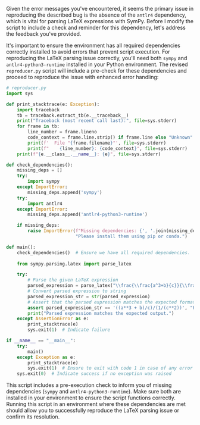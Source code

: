 Given the error messages you've encountered, it seems the primary issue in reproducing the described bug is the absence of the `antlr4` dependency, which is vital for parsing LaTeX expressions with SymPy. Before I modify the script to include a check and reminder for this dependency, let's address the feedback you've provided.

It's important to ensure the environment has all required dependencies correctly installed to avoid errors that prevent script execution. For reproducing the LaTeX parsing issue correctly, you'll need both `sympy` and `antlr4-python3-runtime` installed in your Python environment. The revised `reproducer.py` script will include a pre-check for these dependencies and proceed to reproduce the issue with enhanced error handling:

```python
# reproducer.py
import sys

def print_stacktrace(e: Exception):
    import traceback
    tb = traceback.extract_tb(e.__traceback__)
    print("Traceback (most recent call last):", file=sys.stderr)
    for frame in tb:
        line_number = frame.lineno
        code_context = frame.line.strip() if frame.line else "Unknown"
        print(f'  File "{frame.filename}"', file=sys.stderr)
        print(f"    {line_number}: {code_context}", file=sys.stderr)
    print(f"{e.__class__.__name__}: {e}", file=sys.stderr)

def check_dependencies():
    missing_deps = []
    try:
        import sympy
    except ImportError:
        missing_deps.append('sympy')
    try:
        import antlr4
    except ImportError:
        missing_deps.append('antlr4-python3-runtime')

    if missing_deps:
        raise ImportError(f"Missing dependencies: {', '.join(missing_deps)}. "
                          "Please install them using pip or conda.")

def main():
    check_dependencies()  # Ensure we have all required dependencies.
    
    from sympy.parsing.latex import parse_latex

    try:
        # Parse the given LaTeX expression
        parsed_expression = parse_latex("\\frac{\\frac{a^3+b}{c}}{\\frac{1}{c^2}}")
        # Convert parsed expression to string
        parsed_expression_str = str(parsed_expression)
        # Assert that the parsed expression matches the expected format
        assert parsed_expression_str == '((a**3 + b)/c)/(1/(c**2))', "Parsed expression does not match the expected output."
        print("Parsed expression matches the expected output.")
    except AssertionError as e:
        print_stacktrace(e)
        sys.exit(1)  # Indicate failure

if __name__ == "__main__":
    try:
        main()
    except Exception as e:
        print_stacktrace(e)
        sys.exit(1)  # Ensure to exit with code 1 in case of any error
    sys.exit(0)  # Indicate success if no exception was raised
```

This script includes a pre-execution check to inform you of missing dependencies (`sympy` and `antlr4-python3-runtime`). Make sure both are installed in your environment to ensure the script functions correctly. Running this script in an environment where these dependencies are met should allow you to successfully reproduce the LaTeX parsing issue or confirm its resolution.